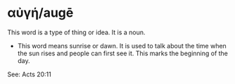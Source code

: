 # αὐγή/augē
This word is a type of thing or idea. It is a noun.
* This word means sunrise or dawn. It is used to talk about the time when the sun rises and people can first see it. This marks the beginning of the day.

See: Acts 20:11

